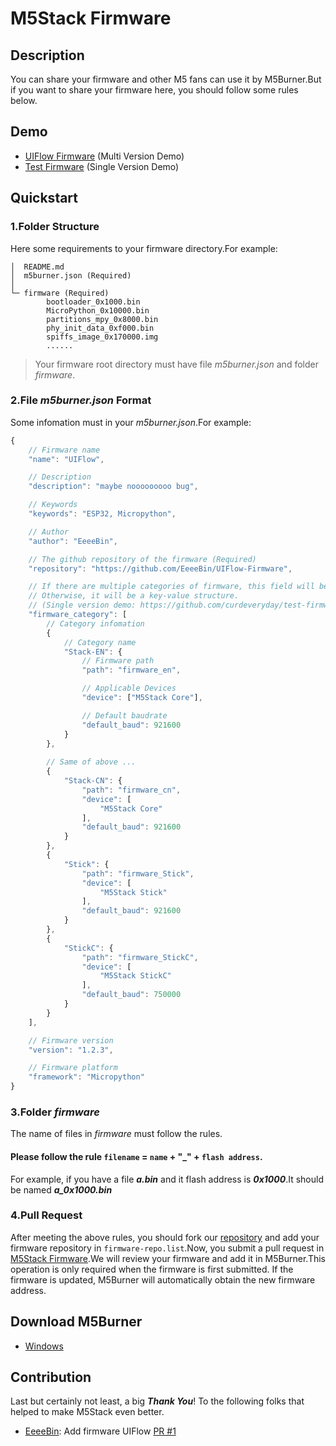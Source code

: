 # M5Stack Firmware

## Description
You can share your firmware and other M5 fans can use it by M5Burner.But if you want to share your firmware here, you should follow some rules below.

## Demo
* [UIFlow Firmware](https://github.com/EeeeBin/UIFlow-Firmware) (Multi Version Demo)
* [Test Firmware](https://github.com/curdeveryday/test-firmware) (Single Version Demo)

## Quickstart
### __1.Folder Structure__
Here some requirements to your firmware directory.For example:
```
│  README.md
│  m5burner.json (Required)
│
└─ firmware (Required)
        bootloader_0x1000.bin
        MicroPython_0x10000.bin
        partitions_mpy_0x8000.bin
        phy_init_data_0xf000.bin
        spiffs_image_0x170000.img
        ......
```
> Your firmware root directory must have file *m5burner.json* and folder *firmware*.

### __2.File *m5burner.json* Format__
Some infomation must in your *m5burner.json*.For example:
``` javascript
{
    // Firmware name
    "name": "UIFlow",

    // Description
    "description": "maybe nooooooooo bug",

    // Keywords
    "keywords": "ESP32, Micropython",

    // Author
    "author": "EeeeBin",

    // The github repository of the firmware (Required)
    "repository": "https://github.com/EeeeBin/UIFlow-Firmware",

    // If there are multiple categories of firmware, this field will be a array.
    // Otherwise, it will be a key-value structure.
    // (Single version demo: https://github.com/curdeveryday/test-firmware)
    "firmware_category": [
        // Category infomation
        {
            // Category name
            "Stack-EN": {
                // Firmware path
                "path": "firmware_en",

                // Applicable Devices
                "device": ["M5Stack Core"],

                // Default baudrate
                "default_baud": 921600
            }
        },
        
        // Same of above ...
        {
            "Stack-CN": {
                "path": "firmware_cn",
                "device": [
                    "M5Stack Core"
                ],
                "default_baud": 921600
            }
        },
        {
            "Stick": {
                "path": "firmware_Stick",
                "device": [
                    "M5Stack Stick"
                ],
                "default_baud": 921600
            }
        },
        {
            "StickC": {
                "path": "firmware_StickC",
                "device": [
                    "M5Stack StickC"
                ],
                "default_baud": 750000
            }
        }
    ],

    // Firmware version
    "version": "1.2.3",

    // Firmware platform
    "framework": "Micropython"
}
```

### __3.Folder *firmware*__
The name of files in *firmware* must follow the rules.

#### __Please follow the rule `filename` = `name` + "_" + `flash address`.__

For example, if you have a file _**a.bin**_ and it flash address is _**0x1000**_.It should be named _**a_0x1000.bin**_

### __4.Pull Request__
After meeting the above rules, you should fork our [repository](https://github.com/m5stack/M5Stack-Firmware) and add your firmware repository in `firmware-repo.list`.Now, you submit a pull request in [M5Stack Firmware](https://github.com/EeeeBin/UIFlow-Firmware/pulls).We will review your firmware and add it in M5Burner.This operation is only required when the firmware is first submitted. If the firmware is updated, M5Burner will automatically obtain the new firmware address.

## Download M5Burner
- [Windows](http://m5stack.oss-cn-shenzhen.aliyuncs.com/resource/software/M5Burner.zip)

## Contribution
Last but certainly not least, a big *__Thank You__*! To the following folks that helped to make M5Stack even better.
- [EeeeBin](https://github.com/EeeeBin): Add firmware UIFlow [PR #1](https://github.com/m5stack/M5Stack-Firmware/pull/1)